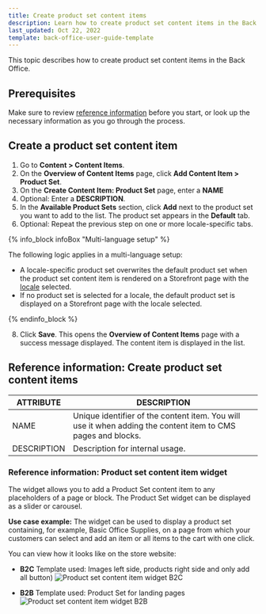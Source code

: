 ```yaml
---
title: Create product set content items
description: Learn how to create product set content items in the Back Office.
last_updated: Oct 22, 2022
template: back-office-user-guide-template
---
```


This topic describes how to create product set content items in the Back Office.

## Prerequisites

Make sure to review [reference information](#reference-information-create-product-set-content-items) before you start, or look up the necessary information as you go through the process.

## Create a product set content item

1. Go to **Content&nbsp;<span aria-label="and then">></span> Content Items**.
2. On the **Overview of Content Items** page, click **Add Content Item&nbsp;<span aria-label="and then">></span> Product Set**.
3. On the **Create Content Item: Product Set** page, enter a **NAME**
4. Optional: Enter a **DESCRIPTION**.
5. In the **Available Product Sets** section, click **Add** next to the product set you want to add to the list.
    The product set appears in the **Default** tab.
7. Optional: Repeat the previous step on one or more locale-specific tabs.

{% info_block infoBox "Multi-language setup" %}

The following logic applies in a multi-language setup:
* A locale-specific product set overwrites the default product set when the product set content item is rendered on a Storefront page with the [locale](/docs/pbc/all/order-management-system/{{page.version}}/datapayload-conversion/multi-language-setup.html) selected.
* If no product set is selected for a locale, the default product set is displayed on a Storefront page with the locale selected.

{% endinfo_block %}

8. Click **Save**.
    This opens the **Overview of Content Items** page with a success message displayed. The content item is displayed in the list.


## Reference information: Create product set content items

| ATTRIBUTE | DESCRIPTION |
| --- | --- |
| NAME | Unique identifier of the content item. You will use it when adding the content item to CMS pages and blocks. |
| DESCRIPTION | Description for internal usage. |


### Reference information: Product set content item widget

The widget allows you to add a Product Set content item to any placeholders of a page or block. The Product Set widget can be displayed as a slider or carousel.

**Use case example:** The widget can be used to display a product set containing, for example, Basic Office Supplies, on a page from which your customers can select and add an item or all items to the cart with one click.

You can view how it looks like on the store website:

* **B2C**
Template used: Images left side, products right side and only add all button)
![Product set content item widget B2C](https://spryker.s3.eu-central-1.amazonaws.com/docs/User+Guides/Back+Office+User+Guides/Content+Management+System/Content+Item+Widgets/Content+Item+Widgets+types%3A+Reference+Information/product-set-yves-b2c.png)

* **B2B**
Template used: Product Set for landing pages
![Product set content item widget B2B](https://spryker.s3.eu-central-1.amazonaws.com/docs/User+Guides/Back+Office+User+Guides/Content+Management+System/Content+Item+Widgets/Content+Item+Widgets+types%3A+Reference+Information/product-set-template-b2b.png)
